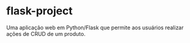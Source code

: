 # flask-project
Uma aplicação web em Python/Flask que permite aos usuários realizar ações de CRUD de um produto.
